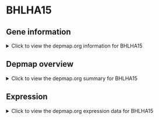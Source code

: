 <h1>BHLHA15</h1>

<h2>Gene information</h2>
<details>
  <summary>Click to view the depmap.org information for BHLHA15</summary>
  <p><a href="https://depmap.org/portal/gene/BHLHA15?tab=about" target="_BLANK">Open page in a new tab...</a></p>
  <iframe src="https://depmap.org/portal/gene/BHLHA15?tab=about" style="border:none;width:100%;height:800px"></iframe>
</details>

<h2>Depmap overview</h2>
<details>
  <summary>Click to view the depmap.org summary for BHLHA15</summary>
  <p><a href="https://depmap.org/portal/gene/BHLHA15?tab=overview" target="_BLANK">Open page in a new tab...</a></p>
  <iframe src="https://depmap.org/portal/gene/BHLHA15?tab=overview" style="border:none;width:100%;height:800px"></iframe>
</details>

<h2>Expression</h2>
<details>
  <summary>Click to view the depmap.org expression data for BHLHA15</summary>
  <p><a href="https://depmap.org/portal/gene/BHLHA15?tab=characterization" target="_BLANK">Open page in a new tab...</a></p>
  <iframe src="https://depmap.org/portal/gene/BHLHA15?tab=characterization" style="border:none;width:100%;height:800px"></iframe>
</details>


<!--
<h2>Reactome Pathway diagram</h2>
<details>
  <summary>Click to view the Reactome pathway for BHLHA15</summary>
  <p><a href="PURL" target="_BLANK">Open page in a new tab...</a></p>
  PNAME
</details>
-->


